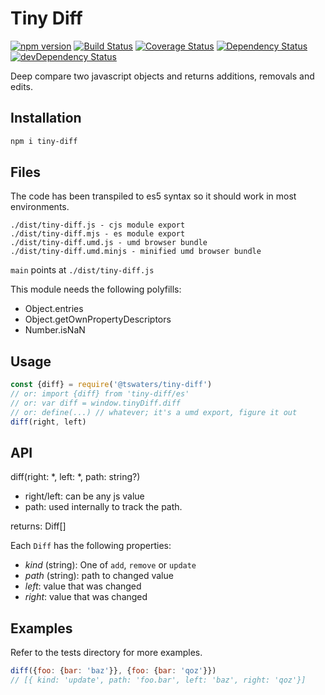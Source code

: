 # Tiny Diff

[![npm version][npm-badge]][npm-url]
[![Build Status][travis-badge]][travis-url]
[![Coverage Status][coveralls-badge]][coveralls-url]
[![Dependency Status][dependency-badge]][dependency-url]
[![devDependency Status][devDependency-badge]][devDependency-url]

Deep compare two javascript objects and returns additions, removals and edits.

## Installation

```sh
npm i tiny-diff
```

## Files

The code has been transpiled to es5 syntax so it should work in most environments.

```
./dist/tiny-diff.js - cjs module export
./dist/tiny-diff.mjs - es module export
./dist/tiny-diff.umd.js - umd browser bundle
./dist/tiny-diff.umd.minjs - minified umd browser bundle
```

`main` points at `./dist/tiny-diff.js`

This module needs the following polyfills:

* Object.entries
* Object.getOwnPropertyDescriptors
* Number.isNaN

## Usage

```js
const {diff} = require('@tswaters/tiny-diff')
// or: import {diff} from 'tiny-diff/es'
// or: var diff = window.tinyDiff.diff
// or: define(...) // whatever; it's a umd export, figure it out
diff(right, left)
```

## API

diff(right: *, left: *, path: string?)

* right/left: can be any js value
* path: used internally to track the path.

returns: Diff[]

Each `Diff` has the following properties:

* _kind_ (string): One of `add`, `remove` or `update`
* _path_ (string): path to changed value
* _left_: value that was changed
* _right_: value that was changed

## Examples

Refer to the tests directory for more examples.

```js
diff({foo: {bar: 'baz'}}, {foo: {bar: 'qoz'}})
// [{ kind: 'update', path: 'foo.bar', left: 'baz', right: 'qoz'}]
```

[npm-badge]: https://badge.fury.io/js/%40tswaters%2Ftiny-diff.svg
[npm-url]: https://badge.fury.io/js/%40tswaters/tiny-diff
[travis-badge]: https://travis-ci.org/tswaters/tiny-diff.svg?branch=master
[travis-url]: https://travis-ci.org/tswaters/tiny-diff
[coveralls-badge]: https://coveralls.io/repos/github/tswaters/tiny-diff/badge.svg?branch=master
[coveralls-url]: https://coveralls.io/github/tswaters/tiny-diff?branch=master
[dependency-badge]: https://david-dm.org/tswaters/tiny-diff.svg
[dependency-url]: https://david-dm.org/tswaters/tiny-diff
[devDependency-badge]: https://david-dm.org/tswaters/tiny-diff/dev-status.svg
[devDependency-url]: https://david-dm.org/tswaters/tiny-diff?type=dev
